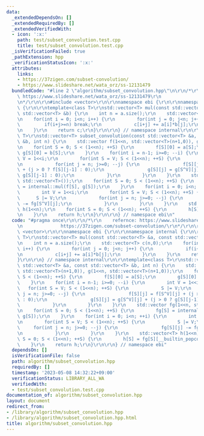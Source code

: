 ```yaml
---
data:
  _extendedDependsOn: []
  _extendedRequiredBy: []
  _extendedVerifiedWith:
  - icon: ':x:'
    path: test/subset_convolution.test.cpp
    title: test/subset_convolution.test.cpp
  _isVerificationFailed: true
  _pathExtension: hpp
  _verificationStatusIcon: ':x:'
  attributes:
    links:
    - https://37zigen.com/subset-convolution/
    - https://www.slideshare.net/wata_orz/ss-12131479
  bundledCode: "#line 2 \"algorithm/subset_convolution.hpp\"\n\r\n/*\r\n    refernce:\
    \ https://www.slideshare.net/wata_orz/ss-12131479\r\n              https://37zigen.com/subset-convolution/\r\
    \n*/\r\n\r\n#include <vector>\r\n\r\nnamespace ebi {\r\n\r\nnamespace internal\
    \ {\r\n\r\ntemplate<class T>\r\nstd::vector<T> mul(const std::vector<T> &a, const\
    \ std::vector<T> &b) {\r\n    int n = a.size();\r\n    std::vector<T> c(n,0);\r\
    \n    for(int i = 0; i<n; i++) {\r\n        for(int j = 0; j<n; j++) {\r\n   \
    \         if(i+j>=n) break;\r\n            c[i+j] += a[i]*b[j];\r\n        }\r\
    \n    }\r\n    return c;\r\n}\r\n\r\n} // namespace internal\r\n\r\ntemplate<class\
    \ T>\r\nstd::vector<T> subset_convolution(const std::vector<T> &a, const std::vector<T>\
    \ &b, int n) {\r\n    std::vector f(1<<n, std::vector<T>(n+1,0)), g(1<<n, std::vector<T>(n+1,0));\r\
    \n    for(int S = 0; S < (1<<n); ++S) {\r\n        f[S][0] = a[S];\r\n       \
    \ g[S][0] = b[S];\r\n    }\r\n    for(int i = n-1; i>=0; --i) {\r\n        int\
    \ V = 1<<i;\r\n        for(int S = V; S < (1<<n); ++S) {\r\n            S |= V;\r\
    \n            for(int j = n; j>=0; --j) {\r\n                f[S][j] = f[S^V][j]\
    \ + (j > 0 ? f[S][j-1] : 0);\r\n                g[S][j] = g[S^V][j] + (j > 0 ?\
    \ g[S][j-1] : 0);\r\n            }\r\n        }\r\n    }\r\n    std::vector fg(1<<n,\
    \ std::vector<T>());\r\n    for(int S = 0; S < (1<<n); ++S) {\r\n        fg[S]\
    \ = internal::mul(f[S], g[S]);\r\n    }\r\n    for(int i = 0; i<n; ++i) {\r\n\
    \        int V = 1<<i;\r\n        for(int S = V; S < (1<<n); ++S) {\r\n      \
    \      S |= V;\r\n            for(int j = n; j>=0; --j) {\r\n                fg[S][j]\
    \ -= fg[S^V][j];\r\n            }\r\n        }\r\n    }\r\n    std::vector<T>\
    \ h(1<<n);\r\n    for(int S = 0; S < (1<<n); ++S) {\r\n        h[S] = fg[S][__builtin_popcount(S)];\r\
    \n    }\r\n    return h;\r\n}\r\n\r\n} // namespace ebi\n"
  code: "#pragma once\r\n\r\n/*\r\n    refernce: https://www.slideshare.net/wata_orz/ss-12131479\r\
    \n              https://37zigen.com/subset-convolution/\r\n*/\r\n\r\n#include\
    \ <vector>\r\n\r\nnamespace ebi {\r\n\r\nnamespace internal {\r\n\r\ntemplate<class\
    \ T>\r\nstd::vector<T> mul(const std::vector<T> &a, const std::vector<T> &b) {\r\
    \n    int n = a.size();\r\n    std::vector<T> c(n,0);\r\n    for(int i = 0; i<n;\
    \ i++) {\r\n        for(int j = 0; j<n; j++) {\r\n            if(i+j>=n) break;\r\
    \n            c[i+j] += a[i]*b[j];\r\n        }\r\n    }\r\n    return c;\r\n\
    }\r\n\r\n} // namespace internal\r\n\r\ntemplate<class T>\r\nstd::vector<T> subset_convolution(const\
    \ std::vector<T> &a, const std::vector<T> &b, int n) {\r\n    std::vector f(1<<n,\
    \ std::vector<T>(n+1,0)), g(1<<n, std::vector<T>(n+1,0));\r\n    for(int S = 0;\
    \ S < (1<<n); ++S) {\r\n        f[S][0] = a[S];\r\n        g[S][0] = b[S];\r\n\
    \    }\r\n    for(int i = n-1; i>=0; --i) {\r\n        int V = 1<<i;\r\n     \
    \   for(int S = V; S < (1<<n); ++S) {\r\n            S |= V;\r\n            for(int\
    \ j = n; j>=0; --j) {\r\n                f[S][j] = f[S^V][j] + (j > 0 ? f[S][j-1]\
    \ : 0);\r\n                g[S][j] = g[S^V][j] + (j > 0 ? g[S][j-1] : 0);\r\n\
    \            }\r\n        }\r\n    }\r\n    std::vector fg(1<<n, std::vector<T>());\r\
    \n    for(int S = 0; S < (1<<n); ++S) {\r\n        fg[S] = internal::mul(f[S],\
    \ g[S]);\r\n    }\r\n    for(int i = 0; i<n; ++i) {\r\n        int V = 1<<i;\r\
    \n        for(int S = V; S < (1<<n); ++S) {\r\n            S |= V;\r\n       \
    \     for(int j = n; j>=0; --j) {\r\n                fg[S][j] -= fg[S^V][j];\r\
    \n            }\r\n        }\r\n    }\r\n    std::vector<T> h(1<<n);\r\n    for(int\
    \ S = 0; S < (1<<n); ++S) {\r\n        h[S] = fg[S][__builtin_popcount(S)];\r\n\
    \    }\r\n    return h;\r\n}\r\n\r\n} // namespace ebi"
  dependsOn: []
  isVerificationFile: false
  path: algorithm/subset_convolution.hpp
  requiredBy: []
  timestamp: '2023-05-08 14:32:22+09:00'
  verificationStatus: LIBRARY_ALL_WA
  verifiedWith:
  - test/subset_convolution.test.cpp
documentation_of: algorithm/subset_convolution.hpp
layout: document
redirect_from:
- /library/algorithm/subset_convolution.hpp
- /library/algorithm/subset_convolution.hpp.html
title: algorithm/subset_convolution.hpp
---
```

